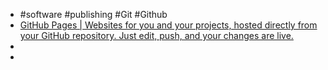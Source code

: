 - #software #publishing #Git #Github
- [GitHub Pages | Websites for you and your projects, hosted directly from your GitHub repository. Just edit, push, and your changes are live.](https://pages.github.com/)
-
-